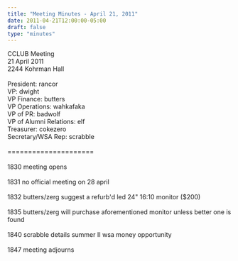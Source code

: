 ```yaml
---
title: "Meeting Minutes - April 21, 2011"
date: 2011-04-21T12:00:00-05:00
draft: false
type: "minutes"
---
```


CCLUB Meeting<br />
21 April 2011<br />
2244 Kohrman Hall<br />
<br />
President: rancor<br />
VP: dwight<br />
VP Finance: butters<br />
VP Operations: wahkafaka<br />
VP of PR: badwolf<br />
VP of Alumni Relations: elf<br />
Treasurer: cokezero<br />
Secretary/WSA Rep: scrabble<br />
<br />
=====================<br />
<br />
1830 meeting opens<br />
<br />
1831 no official meeting on 28 april<br />
<br />
1832 butters/zerg suggest a refurb'd led 24" 16:10 monitor ($200)<br />
<br />
1835 butters/zerg will purchase aforementioned monitor unless better one is found<br />
<br />
1840 scrabble details summer II wsa money opportunity<br />
<br />
1847 meeting adjourns<br />
